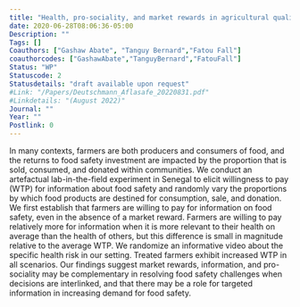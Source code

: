 ```yaml
---
title: "Health, pro-sociality, and market rewards in agricultural quality decisions"
date: 2020-06-28T08:06:36-05:00
Description: ""
Tags: []
Coauthors: ["Gashaw Abate", "Tanguy Bernard","Fatou Fall"]
coauthorcodes: ["GashawAbate","TanguyBernard","FatouFall"]
Status: "WP"
Statuscode: 2
Statusdetails: "draft available upon request"
#Link: "/Papers/Deutschmann_Aflasafe_20220831.pdf"
#Linkdetails: "(August 2022)"
Journal: ""
Year: ""
Postlink: 0
---
```

In many contexts, farmers are both producers and consumers of food, and the returns to food safety investment are impacted by the proportion that is sold, consumed, and donated within communities.
We conduct an artefactual lab-in-the-field experiment in Senegal to elicit willingness to pay (WTP) for information about food safety and randomly vary the proportions by which food products are destined for consumption, sale, and donation.
We first establish that farmers are willing to pay for information on food safety, even in the absence of a market reward.
Farmers are willing to pay relatively more for information when it is more relevant to their health on average than the health of others, but this difference is small in magnitude relative to the average WTP. We randomize an informative video about the specific health risk in our setting. Treated farmers exhibit increased WTP in all scenarios. Our findings suggest market rewards, information, and pro-sociality may be complementary in resolving food safety challenges when decisions are interlinked, and that there may be a role for targeted information in increasing demand for food safety. 